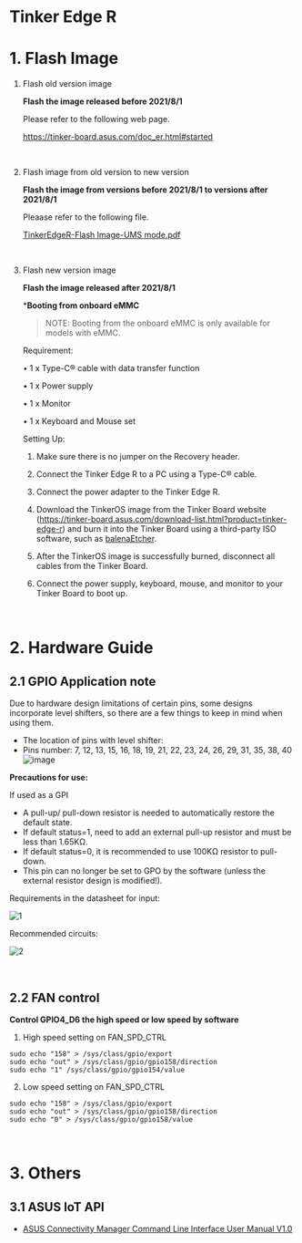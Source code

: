 # Tinker Edge R

# 1. Flash Image

1. Flash old version image

   **Flash the image released before 2021/8/1**

   Please refer to the following web page. 

   https://tinker-board.asus.com/doc_er.html#started

&nbsp;

2. Flash image from old version to new version

   **Flash the image from versions before 2021/8/1 to versions after 2021/8/1**

   Pleaase refer to the following file.

   [TinkerEdgeR-Flash Image-UMS mode.pdf](https://github.com/TinkerBoard/TinkerBoard/files/12801859/TinkerEdgeR-Flash.Image-UMS.mode.pdf)

&nbsp;

3. Flash new version image

   **Flash the image released after 2021/8/1**

   ***Booting  from  onboard  eMMC**

   > NOTE: Booting from the onboard eMMC is only available for models with eMMC.

   Requirement:

   • 1 x Type-C® cable with data transfer function

   • 1 x Power supply

   • 1 x Monitor

   • 1 x Keyboard and Mouse set

   Setting Up:

   1. Make sure there is no jumper on the Recovery header. 

   2. Connect the Tinker Edge R to a PC using a Type-C® cable.

   3. Connect the power adapter to the Tinker Edge R.

   4. Download the TinkerOS image from the Tinker Board website (https://tinker-board.asus.com/download-list.html?product=tinker-edge-r) and burn it into the Tinker Board using a third-party ISO software, such as [balenaEtcher](https://www.balena.io/etcher/).

   5. After the TinkerOS image is successfully burned, disconnect all cables from the Tinker Board.

   6. Connect the power supply, keyboard, mouse, and monitor to your Tinker Board to boot up.

&nbsp;

# 2. Hardware Guide

## 2.1 GPIO Application note

Due to hardware design limitations of certain pins, some designs incorporate level shifters, so there are a few things to keep in mind when using them.

- The location of pins with level shifter:
- Pins number: 7, 12, 13, 15, 16, 18, 19, 21, 22, 23, 24, 26, 29, 31, 35, 38, 40
![image](https://user-images.githubusercontent.com/97945168/194475856-ebcb8127-677e-4edc-9fd5-7b80c5bd22d5.png)


**Precautions for use:**

If used as a GPI

- A pull-up/ pull-down resistor is needed to automatically restore the default state.
- If default status=1, need to add an external pull-up resistor and must be less than 1.65KΩ.
- If default status=0, it is recommended to use 100KΩ resistor to pull-down.
- This pin can no longer be set to GPO by the software (unless the external resistor design is modified!).

Requirements in the datasheet for input:

![1](https://user-images.githubusercontent.com/97945168/192922029-1f36e537-d083-43f2-a102-5ac168efdad1.png)

Recommended circuits:

![2](https://user-images.githubusercontent.com/97945168/192922637-8e17a1a8-ebfb-49c1-acc8-1bc7e333636c.png)

&nbsp; 

## 2.2 FAN control

**Control GPIO4_D6 the high speed or low speed by software**

1. High speed setting on FAN_SPD_CTRL

````
sudo echo "158" > /sys/class/gpio/export
sudo echo "out" > /sys/class/gpio/gpio158/direction
sudo echo "1" /sys/class/gpio/gpio154/value
````

2. Low speed setting on FAN_SPD_CTRL

````
sudo echo "158" > /sys/class/gpio/export
sudo echo "out" > /sys/class/gpio/gpio158/direction
sudo echo "0" > /sys/class/gpio/gpio158/value
````

&nbsp; 

# 3. Others

## 3.1 ASUS IoT API

* [ASUS Connectivity Manager Command Line Interface User Manual V1.0](https://tinker-board.asus.com/images/doc/download/Asus_Connectivity_Manager_v1.0_20220208.pdf)
